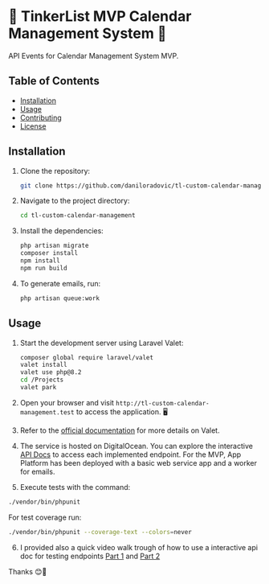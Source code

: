 # 🎉 TinkerList MVP Calendar Management System 📅

API Events for Calendar Management System MVP.

## Table of Contents

- [Installation](#installation)
- [Usage](#usage)
- [Contributing](#contributing)
- [License](#license)

## Installation

1. Clone the repository:

    ```bash
    git clone https://github.com/daniloradovic/tl-custom-calendar-management.git
    ```

2. Navigate to the project directory:

    ```bash
    cd tl-custom-calendar-management
    ```

3. Install the dependencies:

    ```bash
    php artisan migrate
    composer install
    npm install
    npm run build
    ```

4. To generate emails, run:

    ```bash
    php artisan queue:work
    ```

## Usage

1. Start the development server using Laravel Valet:

    ```bash
    composer global require laravel/valet
    valet install
    valet use php@8.2
    cd /Projects
    valet park
    ```

2. Open your browser and visit `http://tl-custom-calendar-management.test` to access the application. 🖥️

3. Refer to the [official documentation](https://laravel.com/docs/11.x/valet) for more details on Valet.

4. The service is hosted on DigitalOcean. You can explore the interactive [API Docs](https://lionfish-app-nzcgq.ondigitalocean.app/api-docs) to access each implemented endpoint. For the MVP, App Platform has been deployed with a basic web service app and a worker for emails.

5. Execute tests with the command:

```bash
./vendor/bin/phpunit
```

For test coverage run:
```bash
./vendor/bin/phpunit --coverage-text --colors=never
```
6. I provided also a quick video walk trough of how to use a interactive api doc for testing endpoints [Part 1](https://www.loom.com/share/2a7ee28e9bb54a84ab7d141543964b7c?sid=58429441-37db-4c43-b707-61f565347a1f) and [Part 2](https://www.loom.com/share/87e62c461f3148ebaeb8d72a54935929?sid=89961f30-632e-46e7-9b14-9d307ea1c79d)

Thanks 😊🎉
